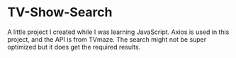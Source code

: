# TV-Show-Search
A little project I created while I was learning JavaScript.
Axios is used in this project, and the API is from TVmaze.
The search might not be super optimized but it does get the required results.
